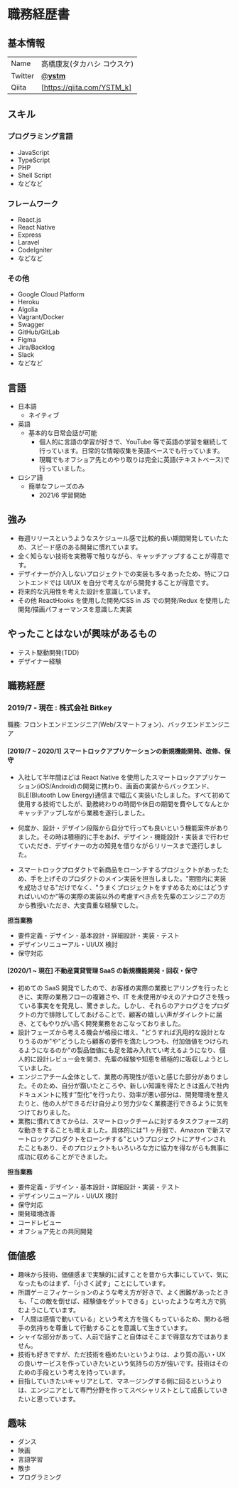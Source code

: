 # 職務経歴書

## 基本情報

|         |                                           |
| ------- | ----------------------------------------- |
| Name    | 高橋康友(タカハシ コウスケ)               |
| Twitter | [@**ystm**](https://twitter.com/__ystm__) |
| Qiita   | [https://qiita.com/YSTM_k]                |

## スキル

### プログラミング言語

- JavaScript
- TypeScript
- PHP
- Shell Script
- などなど

### フレームワーク

- React.js
- React Native
- Express
- Laravel
- CodeIgniter
- などなど

### その他

- Google Cloud Platform
- Heroku
- Algolia
- Vagrant/Docker
- Swagger
- GitHub/GitLab
- Figma
- Jira/Backlog
- Slack
- などなど

## 言語

- 日本語
  - ネイティブ
- 英語
  - 基本的な日常会話が可能
    - 個人的に言語の学習が好きで、YouTube 等で英語の学習を継続して行っています。日常的な情報収集を英語ベースでも行っています。
    - 現職でもオフショア先とのやり取りは完全に英語(テキストベース)で行っていました。
- ロシア語
  - 簡単なフレーズのみ
    - 2021/6 学習開始

## 強み

- 毎週リリースというようなスケジュール感で比較的長い期間開発していたため、スピード感のある開発に慣れています。
- 全く知らない技術を実務等で触りながら、キャッチアップすることが得意です。
- デザイナーが介入しないプロジェクトでの実装も多々あったため、特にフロントエンドでは UI/UX を自分で考えながら開発することが得意です。
- 将来的な汎用性を考えた設計を意識しています。
- その他 ReactHooks を使用した開発/CSS in JS での開発/Redux を使用した開発/描画パフォーマンスを意識した実装

## やったことはないが興味があるもの

- テスト駆動開発(TDD)
- デザイナー経験

## 職務経歴

### 2019/7 - 現在 : 株式会社 Bitkey

職務: フロントエンドエンジニア(Web/スマートフォン)、バックエンドエンジニア

#### [2019/7 ~ 2020/1] スマートロックアプリケーションの新規機能開発、改修、保守

- 入社して半年間ほどは React Native を使用したスマートロックアプリケーション(iOS/Android)の開発に携わり、画面の実装からバックエンド、BLE(Blutooth Low Energy)通信まで幅広く実装いたしました。すべて初めて使用する技術でしたが、勤務終わりの時間や休日の期間を費やしてなんとかキャッチアップしながら業務を遂行しました。

- 何度か、設計・デザイン段階から自分で行っても良いという機能案件がありました。その時は積極的に手をあげ、デザイン・機能設計・実装まで行わせていただき、デザイナーの方の知見を借りながらリリースまで遂行しました。
- スマートロックプロダクトで新商品をローンチするプロジェクトがあったため、手を上げそのプロダクトのメイン実装を担当しました。"期間内に実装を成功させる"だけでなく、"うまくプロジェクトをすすめるためにはどうすればいいのか"等の実際の実装以外の考慮すべき点を先輩のエンジニアの方から教授いただき、大変貴重な経験でした。

**担当業務**

- 要件定義・デザイン・基本設計・詳細設計・実装・テスト
- デザインリニューアル・UI/UX 検討
- 保守対応

#### [2020/1 ~ 現在] 不動産賃貸管理 SaaS の新規機能開発・回収・保守

- 初めての SaaS 開発でしたので、お客様の実際の業務ヒアリングを行ったときに、実際の業務フローの複雑さや、IT を未使用がゆえのアナログさを残っている事実をを発見し、驚きました。しかし、それらのアナログさをプロダクトの力で排除してしてあげることで、顧客の嬉しい声がダイレクトに届き、とてもやりがい高く開発業務をおこなっておりました。
- 設計フェーズから考える機会が格段に増え、"どうすれば汎用的な設計となりうるのか"や"どうしたら顧客の要件を満たしつつも、付加価値をつけられるようになるのか"の製品価値にも足を踏み入れてい考えるようになり、個人的に設計レビュー会を開き、先輩の経験や知恵を積極的に吸収しようとしていました。
- エンジニアチーム全体として、業務の再現性が低いと感じた部分がありました。そのため、自分が躓いたところや、新しい知識を得たときは進んで社内ドキュメントに残す"型化"を行ったり、効率が悪い部分は、開発環境を整えたりと、他の人ができるだけ自分より労力少なく業務遂行できるように気をつけておりました。
- 業務に慣れてきてからは、スマートロックチームに対するタスクフォース的な動きをすることも増えました。具体的には"1 ヶ月弱で、Amazon で新スマートロックプロダクトをローンチする"というプロジェクトにアサインされたこともあり、そのプロジェクトもいろいろな方に協力を得ながらも無事に成功に収めることができました。

**担当業務**

- 要件定義・デザイン・基本設計・詳細設計・実装・テスト
- デザインリニューアル・UI/UX 検討
- 保守対応
- 開発環境改善
- コードレビュー
- オフショア先との共同開発

## 価値感

- 趣味から技術、価値感まで実験的に試すことを昔から大事にしていて、気になったものはまず、「小さく試す」ことにしています。
- 所謂ゲーミフィケーションのような考え方が好きで、よく困難があったときも、「この敵を倒せば、経験値をゲットできる」といったような考え方で挑むようにしています。
- 「人間は感情で動いている」という考え方を強くもっているため、関わる相手の気持ちを尊重して行動することを意識して生きています。
- シャイな部分があって、人前で話すこと自体はそこまで得意な方ではありません。
- 技術も好きですが、ただ技術を極めたいというよりは、より質の高い・UX の良いサービスを作っていきたいという気持ちの方が強いです。技術はそのための手段という考えを持っています。
- 目指していきたいキャリアとして、マネージングする側に回るというよりは、エンジニアとして専門分野を作ってスペシャリストとして成長していきたいと思っています。

## 趣味

- ダンス
- 映画
- 言語学習
- 散歩
- プログラミング

